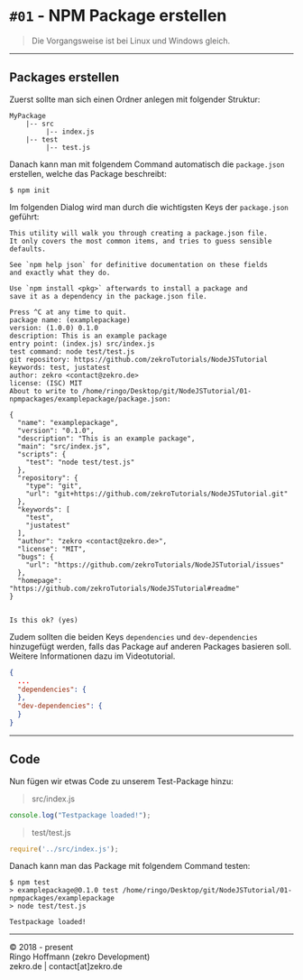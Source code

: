 # `#01` - NPM Package erstellen

> Die Vorgangsweise ist bei Linux und Windows gleich.

---

## Packages erstellen

Zuerst sollte man sich einen Ordner anlegen mit folgender Struktur:

```
MyPackage
    |-- src
         |-- index.js
    |-- test
         |-- test.js
```

Danach kann man mit folgendem Command automatisch die `package.json` erstellen, welche das Package beschreibt:
```
$ npm init
```

Im folgenden Dialog wird man durch die wichtigsten Keys der `package.json` geführt:

```
This utility will walk you through creating a package.json file.
It only covers the most common items, and tries to guess sensible defaults.

See `npm help json` for definitive documentation on these fields
and exactly what they do.

Use `npm install <pkg>` afterwards to install a package and
save it as a dependency in the package.json file.

Press ^C at any time to quit.
package name: (examplepackage) 
version: (1.0.0) 0.1.0
description: This is an example package
entry point: (index.js) src/index.js
test command: node test/test.js
git repository: https://github.com/zekroTutorials/NodeJSTutorial
keywords: test, justatest
author: zekro <contact@zekro.de>
license: (ISC) MIT
About to write to /home/ringo/Desktop/git/NodeJSTutorial/01-npmpackages/examplepackage/package.json:

{
  "name": "examplepackage",
  "version": "0.1.0",
  "description": "This is an example package",
  "main": "src/index.js",
  "scripts": {
    "test": "node test/test.js"
  },
  "repository": {
    "type": "git",
    "url": "git+https://github.com/zekroTutorials/NodeJSTutorial.git"
  },
  "keywords": [
    "test",
    "justatest"
  ],
  "author": "zekro <contact@zekro.de>",
  "license": "MIT",
  "bugs": {
    "url": "https://github.com/zekroTutorials/NodeJSTutorial/issues"
  },
  "homepage": "https://github.com/zekroTutorials/NodeJSTutorial#readme"
}


Is this ok? (yes) 
```

Zudem sollten die beiden Keys `dependencies` und `dev-dependencies` hinzugefügt werden, falls das Package auf anderen Packages basieren soll. Weitere Informationen dazu im Videotutorial.

```json
{
  ...
  "dependencies": { 
  },
  "dev-dependencies": { 
  }
}
```

---

## Code

Nun fügen wir etwas Code zu unserem Test-Package hinzu:

> src/index.js
```js
console.log("Testpackage loaded!");
```

> test/test.js
```js
require('../src/index.js');
```

Danach kann man das Package mit folgendem Command testen:
```
$ npm test
> examplepackage@0.1.0 test /home/ringo/Desktop/git/NodeJSTutorial/01-npmpackages/examplepackage
> node test/test.js

Testpackage loaded!
```

---

© 2018 - present  
Ringo Hoffmann (zekro Development)  
zekro.de | contact[at]zekro.de
